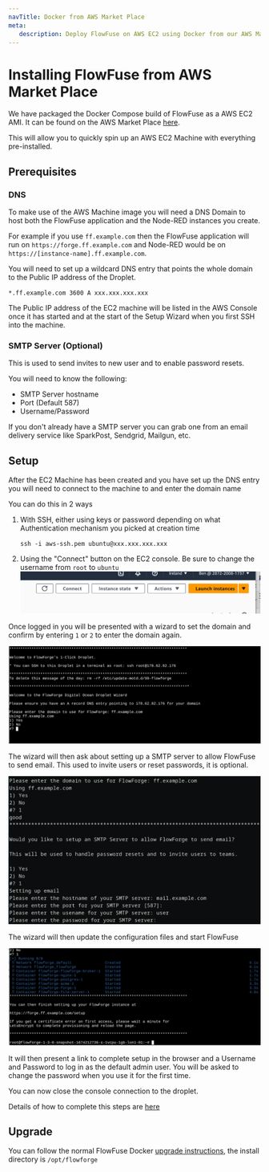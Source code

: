 ```yaml
---
navTitle: Docker from AWS Market Place
meta: 
   description: Deploy FlowFuse on AWS EC2 using Docker from our AWS Marketplace AMI. Setup DNS and optional SMTP for seamless management of applications and Node-RED instances.
---
```


# Installing FlowFuse from AWS Market Place

We have packaged the Docker Compose build of FlowFuse as a AWS EC2 AMI. It can be found on the AWS Market Place [here](https://aws.amazon.com/marketplace/pp/prodview-3ycrknfg67rug).

This will allow you to quickly spin up an AWS EC2 Machine with everything pre-installed.

## Prerequisites

### DNS

To make use of the AWS Machine image you will need a DNS Domain to host both the FlowFuse application and the Node-RED instances you create. 

For example if you use `ff.example.com` then the FlowFuse application will run on `https://forge.ff.example.com` and Node-RED would be on `https://[instance-name].ff.example.com`.

You will need to set up a wildcard DNS entry that points the whole domain to the Public IP address of the Droplet.

```
*.ff.example.com 3600 A xxx.xxx.xxx.xxx
```

The Public IP address of the EC2 machine will be listed in the AWS Console once it has started and at the start of the Setup Wizard when you first SSH into the machine.

### SMTP Server (Optional)

This is used to send invites to new user and to enable password resets.

You will need to know the following:

- SMTP Server hostname
- Port (Default 587)
- Username/Password

If you don't already have a SMTP server you can grab one from an email delivery service like SparkPost, Sendgrid, Mailgun, etc.

## Setup

After the EC2 Machine has been created and you have set up the DNS entry you will need to connect to the machine to and enter the domain name 

You can do this in 2 ways

1. With SSH, either using keys or password depending on what Authentication mechanism you picked at creation time
    ```
    ssh -i aws-ssh.pem ubuntu@xxx.xxx.xxx.xxx
    ```

2. Using the "Connect" button on the EC2 console. Be sure to change the username from `root` to `ubuntu`
     ![AWS EC2 Console](../images/aws-console-connect.png)

Once logged in you will be presented with a wizard to set the domain and confirm by entering `1` or `2` to enter the domain again.

![Digital Ocean Wizard](../images/do-wizard.png)

The wizard will then ask about setting up a SMTP server to allow FlowFuse to send email. This used to invite users or reset passwords, 
it is optional.

![Digital Ocean Wizard SMTP](../images/do-wizard-smtp.png)

The wizard will then update the configuration files and start FlowFuse

![Digital Ocean Direct to Setup](../images/do-direct-to-setup.png)


It will then present a link to complete setup in the browser and a Username and Password to log in as the default admin user. You will be asked to change the password when you use it for the first time.

You can now close the console connection to the droplet.

Details of how to complete this steps are [here](../first-run.md)

## Upgrade

You can follow the normal FlowFuse Docker [upgrade instructions](./README.md#upgrade), the install directory is `/opt/flowforge` 
